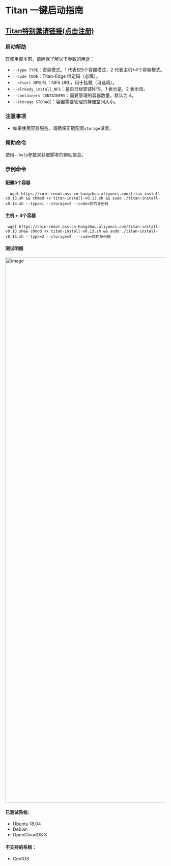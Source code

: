 # Titan 一键启动指南

##  [Titan特别邀请链接(点击注册)](https://test1.titannet.io/intiveRegister?code=wLFnFN)

### 启动帮助

在使用脚本前，请确保了解以下参数的用途：

- `--type TYPE`：安装模式。1 代表仅5个容器模式，2 代表主机+4个容器模式。
- `--code CODE`：Titan-Edge 绑定码（必填）。
- `--nfsurl NFSURL`：NFS URL，用于挂载（可选填）。
- `--already_install_NFS`：是否已经安装NFS，1 表示是，2 表示否。
- `--containers CONTAINERS`：需要管理的容器数量，默认为 4。
- `--storage STORAGE`：容器需要管理的存储空间大小。

### 注意事项

- 如果使用容器服务，请确保正确配置`storage`设置。

### 帮助命令

使用`--help`参数来获取脚本的帮助信息。

### 示例命令

#### 配置5个容器
```
  wget https://coin-reoot.oss-cn-hangzhou.aliyuncs.com/titan-install-v0.13.sh && chmod +x titan-install-v0.13.sh && sudo ./titan-install-v0.13.sh --type=1 --storage=2 --code=你的身份码  
``` 

#### 主机 + 4个容器
``` 
 wget https://coin-reoot.oss-cn-hangzhou.aliyuncs.com/titan-install-v0.13.sh&& chmod +x titan-install-v0.13.sh && sudo ./titan-install-v0.13.sh --type=2 --storage=2  --code=你的身份码 
``` 

#### 测试明细 

<img width="1706" alt="image" src="https://github.com/qingjiuzys/titan-start/assets/142193034/bf9c60eb-1827-42e0-8d7c-23b9d58cba71">


#### 已测试系统:

- Ubuntu 18.04
- Debian
- OpenCloudOS 8

#### 不支持的系统：

- CentOS
